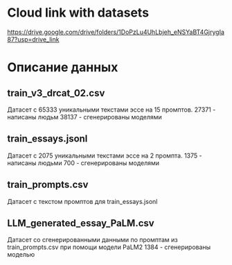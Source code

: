 # Cloud link with datasets
https://drive.google.com/drive/folders/1DoPzLu4UhLbjeh_eNSYaBT4GjrygIa87?usp=drive_link

# Описание данных

## train_v3_drcat_02.csv
Датасет с 65333 уникальными текстами эссе на 15 промптов.
27371 - написаны людьм
38137 - сгенерированы моделями

## train_essays.jsonl
Датасет с 2075 уникальными текстами эссе на 2 промпта.
1375 - написаны людьми
700 - сгенерированы моделями

## train_prompts.csv
Датасет с текстом промптов для train_essays.jsonl

## LLM_generated_essay_PaLM.csv
Датасет со сгенерированными данными по промптам из train_prompts.csv при помощи модели PaLM2
1384 - сгенерированы моделью
